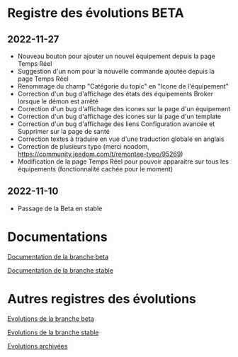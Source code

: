 # Registre des évolutions BETA

## 2022-11-27
- Nouveau bouton pour ajouter un nouvel équipement depuis la page Temps Réel
- Suggestion d'un nom pour la nouvelle commande ajoutée depuis la page Temps Réel
- Renommage du champ "Catégorie du topic" en "Icone de l'équipement"
- Correction d'un bug d'affichage des états des équipements Broker lorsque le démon est arrêté
- Correction d'un bug d'affichage des icones sur la page d'un équipement
- Correction d'un bug d'affichage des icones sur la page d'un template
- Correction d'un bug d'affichage des liens Configuration avancée et Supprimer sur la page de santé
- Correction textes à traduire en vue d'une traduction globale en anglais
- Correction de plusieurs typo (merci noodom, https://community.jeedom.com/t/remontee-typo/95269)
- Modification de la page Temps Réel pour pouvoir apparaitre sur tous les équipements (fonctionnalité cachée pour le moment)

## 2022-11-10
- Passage de la Beta en stable


# Documentations

[Documentation de la branche beta](index_beta)

[Documentation de la branche stable](index)


# Autres registres des évolutions

[Evolutions de la branche beta](changelog_beta)

[Evolutions de la branche stable](changelog)

[Evolutions archivées](changelog_archived)
